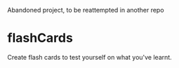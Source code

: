 Abandoned project, to be reattempted in another repo

# flashCards

Create flash cards to test yourself on what you've learnt.
